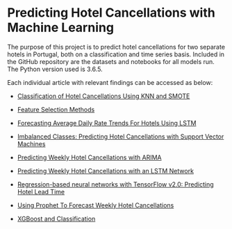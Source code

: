 # Predicting Hotel Cancellations with Machine Learning

The purpose of this project is to predict hotel cancellations for two separate hotels in Portugal, both on a classification and time series basis. Included in the GitHub repository are the datasets and notebooks for all models run. The Python version used is 3.6.5.

Each individual article with relevant findings can be accessed as below:

- [Classification of Hotel Cancellations Using KNN and SMOTE](https://www.michael-grogan.com/hotel-modelling/articles/knn)

- [Feature Selection Methods](https://www.michael-grogan.com/hotel-modelling/articles/feature_selection)

- [Forecasting Average Daily Rate Trends For Hotels Using LSTM](https://www.michael-grogan.com/hotel-modelling/articles/lstm_adr)

- [Imbalanced Classes: Predicting Hotel Cancellations with Support Vector Machines](https://www.michael-grogan.com/hotel-modelling/articles/unbalanced_svm)

- [Predicting Weekly Hotel Cancellations with ARIMA](https://www.michael-grogan.com/hotel-modelling/articles/arima)

- [Predicting Weekly Hotel Cancellations with an LSTM Network](https://www.michael-grogan.com/hotel-modelling/articles/lstm_weeklycancellations)

- [Regression-based neural networks with TensorFlow v2.0: Predicting Hotel Lead Time](https://www.michael-grogan.com/hotel-modelling/articles/regression_neural_network)

- [Using Prophet To Forecast Weekly Hotel Cancellations](https://www.michael-grogan.com/hotel-modelling/articles/prophet_hotelcancellations)

- [XGBoost and Classification](https://www.michael-grogan.com/hotel-modelling/articles/boosting)
